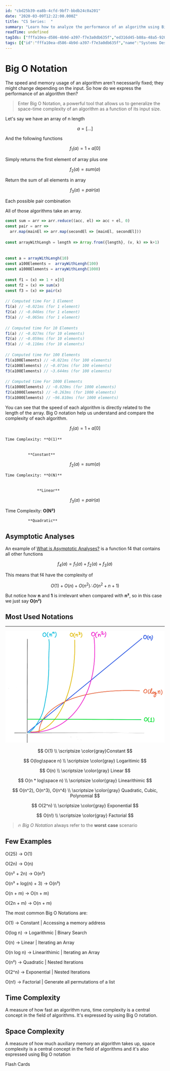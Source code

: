 ```yaml
---
id: "cbd25b39-ea8b-4cfd-9bf7-bbdb24c0a201"
date: "2020-03-09T12:22:00.000Z"
title: "CS Series:  "
summary: "Learn how to analyze the performance of an algorithm using Big O Notation, a powerful tool that allows you to generalize the space-time complexity of an algorithm as a function of its input size. Understand the most common notations, such as O(1), O(log n), O(n), O(n log n), O(n²), and O(2^n), and discover how to use them to measure time and space complexity. Also, find out about asymptotic analyses, the worst-case scenario, and the difference between time and space complexity."
readTime: undefined
tagIds: ["fffa10ea-d586-4b9d-a397-f7e3a0db635f","ed316d45-b88a-48a5-920a-5a2a154bcbe5","a82004cd-5435-4ab5-af04-c0898ae2044c","56275194-6e13-4cd3-ae9a-4a285a880bcb","ffcd889d-91ab-49a0-9ff6-e7192fced192"]
tags: [{"id":"fffa10ea-d586-4b9d-a397-f7e3a0db635f","name":"Systems Design Fundamentals","icon":""},{"id":"ed316d45-b88a-48a5-920a-5a2a154bcbe5","name":"Study","icon":"🧠"},{"id":"a82004cd-5435-4ab5-af04-c0898ae2044c","name":"Software Engineering","icon":"⚙"},{"id":"56275194-6e13-4cd3-ae9a-4a285a880bcb","name":"Computer Science","icon":""},{"id":"ffcd889d-91ab-49a0-9ff6-e7192fced192","name":"Blog","icon":"🌐"}]
--- 
```

 
# Big O Notation


The speed and memory usage of an algorithm aren't necessarily fixed; they might change depending on the input. So how do we express the performance of an algorithm then?


> Enter Big O Notation, a powerful tool that allows us to generalize the space-time complexity of an algorithm as a function of its input size.


Let's say we have an array of n length


$$
a = [...]
$$


And the following functions


$$
f_1(a) = 1 + a[0]
$$


Simply returns the first element of array plus one


$$
f_2(a) = sum(a)
$$


Return the sum of all elements in array


$$
f_3(a) = pair(a)
$$


Each possible pair combination


All of those algorithms take an array.


```javascript
const sum = arr => arr.reduce((acc, el) => acc + el, 0)
const pair = arr => 
  arr.map(mainEl => arr.map(secondEl => [mainEl, secondEl]))

const arrayWithLengh = length => Array.from({length}, (v, k) => k+1)


const a = arrayWithLengh(10)
const a100Elements =  arrayWithLengh(100)
const a1000Elements = arrayWithLengh(1000)

const f1 = (x) => 1 + x[0]
const f2 = (x) => sum(x) 
const f3 = (x) => pair(x)

// Computed time For 1 Element
f1(a) // ~0.021ms (for 1 element)
f2(a) // ~0.046ms (for 1 element)
f3(a) // ~0.065ms (for 1 element)

// Computed time For 10 Elements
f1(a) // ~0.027ms (for 10 elements)
f2(a) // ~0.059ms (for 10 elements)
f3(a) // ~0.116ms (for 10 elements)

// Computed time For 100 Elements
f1(a100Elements) // ~0.021ms (for 100 elements)
f2(a100Elements) // ~0.071ms (for 100 elements)
f3(a100Elements) // ~3.644ms (for 100 elements)

// Computed time For 1000 Elements
f1(a1000Elements) // ~0.020ms (for 1000 elements)
f2(a1000Elements) // ~0.263ms (for 1000 elements)
f3(a1000Elements) // ~96.810ms (for 1000 elements)
```


You can see that the speed of each algorithm is directly related to the length of the array. Big O notation help us understand and compare the complexity of each algorithm.


$$
f_1(a) = 1 + a[0]
$$


    Time Complexity: **O(1)**


              **Constant**


$$
f_2(a) = sum(a)
$$


    Time Complexity: **O(N)**


                  **Linear**


$$
f_3(a) = pair(a)
$$


Time Complexity: **O(N²)**


              **Quadratic**


## Asymptotic Analyses


An example of [What is Asymptotic Analyses?](https://www.notion.so/757edc73626c4db8aebaabdd9be1b4d6) is a function f4 that contains all other functions 


$$
f_4(a)= f_1(a) + f_2(a) + f_3(a)
$$


This means that f4 have the complexity of 


$$
O(1) + O(n) + O(n^2) ∴ O(n^2 + n + 1)
$$


But notice how **n** and **1** is irrelevant when compared with **n²**, so in this case we just say **O(n²)**


## Most Used Notations


---


![](./images/f30609be-7e4e-4145-af59-47ac9de553f3.webp)


$$
O(1) \\ \scriptsize \color{gray}Constant
$$


$$
O(log\space n) \\ \scriptsize \color{gray} Logaritimic
$$


$$
O(n) \\ \scriptsize \color{gray} Linear
$$


$$
O(n * log\space n)  \\ \scriptsize \color{gray} Linearithimic
$$


$$
O(n^2), O(n^3), O(n^4)  \\ \scriptsize \color{gray} Quadratic,  Cubic, Polynomial 
$$


$$
O(2^n) \\ \scriptsize \color{gray} Exponential
$$


$$
O(n!) \\ \scriptsize \color{gray} Factorial
$$


> 🔥 _Big O Notation_ always refer to the **worst** **case** scenario


## Few Examples


O(25) → O(1)


O(2n) → O(n)


O(n² + 2n) → O(n²)


O(n³ + log(n) + 3) → O(n³)


O(n + m) → O(n + m)


O(2n + m) → O(n + m)


The most common Big O Notations are:


O(1) → Constant | Accessing a memory address


O(log n) → Logarithmic | Binary Search


O(n) → Linear | Iterating an Array 


O(n log n) → Linearithimic | Iterating an Array 


O(n²) → Quadratic | Nested Iterations


O(2^n) → Exponential | Nested Iterations


O(n!) → Factorial | Generate all permutations of a list


## Time Complexity


A measure of how fast an algorithm runs, time complexity is a central concept in the field of algorithms. It's expressed by using Big O notation.


## Space Complexity


A measure of how much auxiliary memory an algorithm takes up, space complexity is a central concept in the field of algorithms and it's also expressed using Big O notation


Flash Cards

